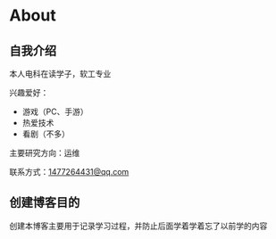# About


## 自我介绍

本人电科在读学子，软工专业

兴趣爱好：

- 游戏（PC、手游）
- 热爱技术
- 看剧（不多）

主要研究方向：运维

联系方式：[1477264431@qq.com](mailto:1477264431@qq.com)

## 创建博客目的

创建本博客主要用于记录学习过程，并防止后面学着学着忘了以前学的内容


